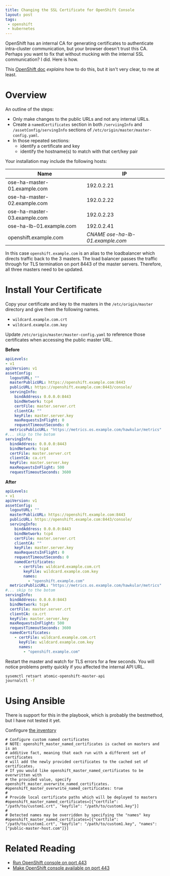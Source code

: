 ```yaml
---
title: Changing the SSL Certificate for OpenShift Console
layout: post
tags:
 - openshift
 - kubernetes
---
```


OpenShift has an internal CA for generating certificates to authenticate intra-cluster communication, but your browser doesn't trust this CA. Perhaps you want to fix that without mucking with the internal SSL communication? I did. Here is how.

This [OpenShift doc](https://docs.openshift.org/latest/install_config/certificate_customization.html) _explains_ how to do this, but it isn't very clear, to me at least.


# Overview #

An outline of the steps:

- Only make changes to the public URLs and not any internal URLs.
- Create a `namedCertificates` section in both `/serviingInfo` and `/assetConfig/servingInfo` sections of `/etc/origin/master/master-config.yaml`.
- In those repeated sections:
  - identify a certificate and key
  - identify the hostname(s) to match with that cert/key pair

Your installation may include the following hosts:

Name                         | IP
-----------------------------|------------
ose-ha-master-01.example.com | 192.0.2.21
ose-ha-master-02.example.com | 192.0.2.22
ose-ha-master-03.example.com | 192.0.2.23
ose-ha-lb-01.example.com     | 192.0.2.41
openshift.example.com        | _CNAME ose-ha-lb-01.example.com_

In this case `openshift.example.com` is an alias to the loadbalancer which directs traffic back to the 3 masters. The load balancer passes the traffic through for TLS termination on port 8443 of the master servers. Therefore, all three masters need to be updated.

# Install Your Certificate #

Copy your certificate and key to the masters in the `/etc/origin/master` directory and give them the following names.

- `wildcard.example.com.crt`
- `wildcard.example.com.key`

Update `/etc/origin/master/master-config.yaml` to reference those certificates when accessing the public master URL.

**Before**

```yaml
apiLevels:
- v1
apiVersion: v1
assetConfig:
  logoutURL: ""
  masterPublicURL: https://openshift.example.com:8443
  publicURL: https://openshift.example.com:8443/console/
  servingInfo:
    bindAddress: 0.0.0.0:8443
    bindNetwork: tcp4
    certFile: master.server.crt
    clientCA: ""
    keyFile: master.server.key
    maxRequestsInFlight: 0
    requestTimeoutSeconds: 0
  metricsPublicURL: "https://metrics.os.example.com/hawkular/metrics"
#... skip to the botom
servingInfo:
  bindAddress: 0.0.0.0:8443
  bindNetwork: tcp4
  certFile: master.server.crt
  clientCA: ca.crt
  keyFile: master.server.key
  maxRequestsInFlight: 500
  requestTimeoutSeconds: 3600
```

**After**

```yaml
apiLevels:
- v1
apiVersion: v1
assetConfig:
  logoutURL: ""
  masterPublicURL: https://openshift.example.com:8443
  publicURL: https://openshift.example.com:8443/console/
  servingInfo:
    bindAddress: 0.0.0.0:8443
    bindNetwork: tcp4
    certFile: master.server.crt
    clientCA: ""
    keyFile: master.server.key
    maxRequestsInFlight: 0
    requestTimeoutSeconds: 0
    namedCertificates:
      - certFile: wildcard.example.com.crt
        keyFile: wildcard.example.com.key
        names:
          - "openshift.example.com"
  metricsPublicURL: "https://metrics.os.example.com/hawkular/metrics"
#... skip to the botom
servingInfo:
  bindAddress: 0.0.0.0:8443
  bindNetwork: tcp4
  certFile: master.server.crt
  clientCA: ca.crt
  keyFile: master.server.key
  maxRequestsInFlight: 500
  requestTimeoutSeconds: 3600
  namedCertificates:
    - certFile: wildcard.example.com.crt
      keyFile: wildcard.example.com.key
      names:
        - "openshift.example.com"
```

Restart the master and watch for TLS errors for a few seconds. You will notice problems pretty quickly if you affected the internal API URL.

```bash
sysemctl retsart atomic-openshift-master-api
journalctl -f
```

# Using Ansible #

There is support for this in the playbook, which is probably the bestmethod, but I have not tested it yet.

Confirgure [the inventory](https://github.com/openshift/openshift-ansible/blob/master/inventory/byo/hosts.ose.example#L180)

```
# Configure custom named certificates
# NOTE: openshift_master_named_certificates is cached on masters and is an
# additive fact, meaning that each run with a different set of certificates
# will add the newly provided certificates to the cached set of certificates.
# If you would like openshift_master_named_certificates to be overwritten with
# the provided value, specify openshift_master_overwrite_named_certificates.
#openshift_master_overwrite_named_certificates: true
#
# Provide local certificate paths which will be deployed to masters
#openshift_master_named_certificates=[{"certfile": "/path/to/custom1.crt", "keyfile": "/path/to/custom1.key"}]
#
# Detected names may be overridden by specifying the "names" key
#openshift_master_named_certificates=[{"certfile": "/path/to/custom1.crt", "keyfile": "/path/to/custom1.key", "names": ["public-master-host.com"]}]
```

# Related Reading #

- [Run OpenShift console on port 443](http://akrambenaissi.com/2016/02/21/run-openshift-console-on-port-443/)
- [Make OpenShift console available on port 443](https://alword.wordpress.com/2016/03/11/make-openshift-console-available-on-port-443-https/)
